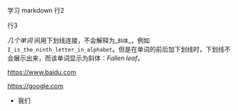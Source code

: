 >>>
学习 markdown
行2

行3

_几个单词_ 间用下划线连接，不会解释为_`斜体`_，例如`I_is_the_ninth_letter_in_alphabet`。但是在单词的前后加下划线时，下划线不会展示出来，而该单词显示为斜体：_Fallen leaf_。

https://www.baidu.com

 https://google.com
 
* 我们

>>>
